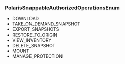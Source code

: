### PolarisSnappableAuthorizedOperationsEnum
- DOWNLOAD
- TAKE_ON_DEMAND_SNAPSHOT
- EXPORT_SNAPSHOTS
- RESTORE_TO_ORIGIN
- VIEW_INVENTORY
- DELETE_SNAPSHOT
- MOUNT
- MANAGE_PROTECTION
